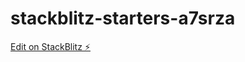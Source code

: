 # stackblitz-starters-a7srza

[Edit on StackBlitz ⚡️](https://stackblitz.com/edit/stackblitz-starters-a7srza)